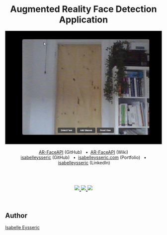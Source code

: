 <h1 align="center">Augmented Reality Face Detection Application</h1>
<p align="center">
  <img src="https://github.com/isabelleysseric/AR-FaceAPI/blob/master/ar-face-detection.png" alt="User interface image"/>
</p>  

<p align='center'>
  <a href="https://github.com/isabelleysseric/AR-FaceAPI/tree/main">AR-FaceAPI</a> (GitHub)
  &nbsp; • &nbsp;<a href="https://github.com/isabelleysseric/AR-FaceAPI/wiki/Home">AR-FaceAPI</a> (Wiki)<br/>
  <a href="https://github.com/isabelleysseric">isabelleysseric</a> (GitHub)
  &nbsp; • &nbsp;<a href="https://isabelleysseric.com/">isabelleysseric.com</a> (Portfolio)
  &nbsp; • &nbsp;<a href="https://www.linkedin.com/in/isabelleysseric/">isabelleysseric</a> (LinkedIn) <br/>
</p>
<br/>

<h2 align="center">    

  <!-- GitHub -->
  <a href="https://github.com/isabelleysseric/">
    <img src="https://img.shields.io/badge/GitHub-100000?style=for-the-badge&logo=github&logoColor=white" >
  </a>  

  <!-- Project Repo -->
  <a href="https://github.com/isabelleysseric/AR-FaceAPI/">
    <img src="https://img.shields.io/badge/Repo-ProductsApiRestProject-green?style=for-the-badge&logo={ProductsApiRestProject}&logoColor=white" >
  </a>

  <!-- Wiki Project -->
  <a href="https://github.com/isabelleysseric/AR-FaceAPI/wiki/">
    <img src="https://img.shields.io/badge/Wiki-ProductsApiRestProject-green?style=for-the-badge&logo={ProductsApiRestProject}&logoColor=white" >
  </a><br>
  
</h2>
<br/>


## Author
[Isabelle Eysseric](https://github.com/isabelleysseric)
<br/>
<br/>
